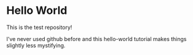 # Hello World
This is the test repository!

I've never used github before and this hello-world tutorial makes things slightly less mystifying.
